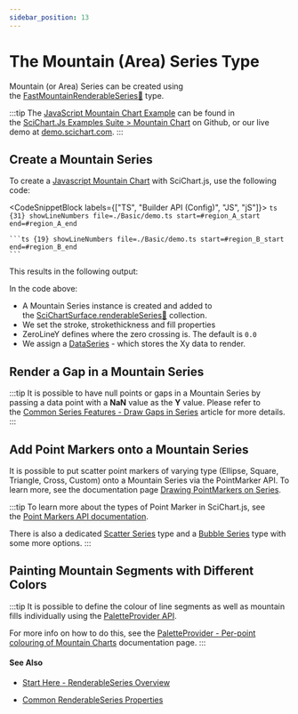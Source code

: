 ```yaml
---
sidebar_position: 13
---
```


# The Mountain (Area) Series Type

Mountain (or Area) Series can be created using the [FastMountainRenderableSeries:blue_book:](https://www.scichart.com/documentation/js/current/typedoc/classes/fastmountainrenderableseries.html) type.

:::tip
The [JavaScript Mountain Chart Example](https://demo.scichart.com/javascript/mountain-chart) can be found in the [SciChart.Js Examples Suite > Mountain Chart](https://github.com/ABTSoftware/SciChart.JS.Examples/tree/master/Examples/src/components/Examples/Charts2D/BasicChartTypes/MountainChart) on Github, or our live demo at [demo.scichart.com](https://demo.scichart.com/javascript/mountain-chart).
:::

<ChartFromSciChartDemo 
    src="https://www.scichart.com/demo/iframe/mountain-chart" 
    title="Mountain Series Chart" 
/>

## Create a Mountain Series

To create a [Javascript Mountain Chart](https://demo.scichart.com/javascript-mountain-chart) with SciChart.js, use the following code:

<CodeSnippetBlock labels={["TS", "Builder API (Config)", "JS", "jS"]}>
    ```ts {31} showLineNumbers file=./Basic/demo.ts start=#region_A_start end=#region_A_end
    ```

    ```ts {19} showLineNumbers file=./Basic/demo.ts start=#region_B_start end=#region_B_end
    ```
</CodeSnippetBlock>

This results in the following output:

<LiveDocSnippet name="./Basic/demo" />

In the code above:

*   A Mountain Series instance is created and added to the [SciChartSurface.renderableSeries:blue_book:](https://www.scichart.com/documentation/js/current/typedoc/classes/scichartsurface.html#renderableseries) collection.
*   We set the stroke, strokethickness and fill properties
*   ZeroLineY defines where the zero crossing is. The default is `0.0`
*   We assign a [DataSeries](/docs/2d-charts/chart-types/data-series-api/data-series-api-overview) - which stores the Xy data to render.

## Render a Gap in a Mountain Series

:::tip
It is possible to have null points or gaps in a Mountain Series by passing a data point with a **NaN** value as the **Y** value. Please refer to the [Common Series Features - Draw Gaps in Series](/docs/2d-charts/chart-types/common-series-apis/drawing-gaps) article for more details.
:::

## Add Point Markers onto a Mountain Series

It is possible to put scatter point markers of varying type (Ellipse, Square, Triangle, Cross, Custom) onto a Mountain Series via the PointMarker API. To learn more, see the documentation page [Drawing PointMarkers on Series](/docs/2d-charts/chart-types/common-series-apis/drawing-point-markers).

:::tip
To learn more about the types of Point Marker in SciChart.js, see the [Point Markers API documentation](/docs/2d-charts/chart-types/common-series-apis/drawing-point-markers).

There is also a dedicated [Scatter Series](/docs/2d-charts/chart-types/xy-scatter-renderable-series) type and a [Bubble Series](/docs/2d-charts/chart-types/fast-bubble-renderable-series) type with some more options.
:::

## Painting Mountain Segments with Different Colors

:::tip
It is possible to define the colour of line segments as well as mountain fills individually using the [PaletteProvider API](/docs/2d-charts/chart-types/palette-provider-api/palette-provider-api-overview).

For more info on how to do this, see the [PaletteProvider - Per-point colouring of Mountain Charts](/docs/2d-charts/chart-types/palette-provider-api/fast-mountain-renderable-series) documentation page.
:::

#### See Also

* [Start Here - RenderableSeries Overview](/docs/2d-charts/chart-types/renderable-series-api-overview)

* [Common RenderableSeries Properties](/docs/2d-charts/chart-types/common-series-apis/is-visible)